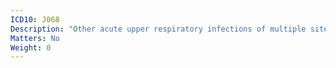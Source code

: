 ```yaml
---
ICD10: J068
Description: "Other acute upper respiratory infections of multiple sites"
Matters: No
Weight: 0
---
```

